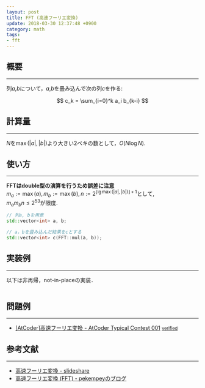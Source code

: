 ```yaml
---
layout: post
title: FFT (高速フーリエ変換)
update: 2018-03-30 12:37:48 +0900
category: math
tags:
- fft
---
```


## 概要
---
列$a$,$b$について，$a$,$b$を畳み込んで次の列$c$を作る:

$$
 c_k = \sum_{i=0}^k a_i b_{k-i}
$$

## 計算量
---
$N$を$\max(|a|, |b|)$より大きい$2$ベキの数として，$O(N\log N)$.

## 使い方
---
**FFTはdouble型の演算を行うため誤差に注意**  
$m_a:=\max(a), m_b:=\max(b), n:=2^{\lfloor\lg\max(|a|, |b|)\rfloor+1}$として,  
$m_a m_b n \leq 2^{53}$が限度.

```cpp
// 列a, bを用意
std::vector<int> a, b;

// a，bを畳み込んだ結果をcとする
std::vector<int> c(FFT::mul(a, b));
```

## 実装例
---
以下は非再帰，not-in-placeの実装．
<pre class="cpp"><code src="https://raw.githubusercontent.com/satanic0258/Cpp_snippet/master/src/math/FFT.cpp"></code></pre>

## 問題例
---
- [\[AtCoder\]高速フーリエ変換 - AtCoder Typical Contest 001](https://atc001.contest.atcoder.jp/tasks/fft_c) <small>[verified](https://atc001.contest.atcoder.jp/submissions/2277619)</small>

## 参考文献
---
- [高速フーリエ変換 - slideshare](https://www.slideshare.net/chokudai/fft-49066791/)
- [高速フーリエ変換 (FFT) - pekempeyのブログ]()